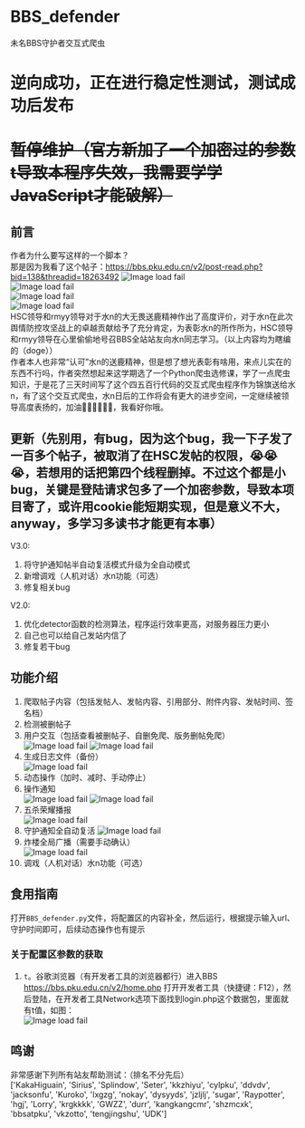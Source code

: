 # BBS_defender  
未名BBS守护者交互式爬虫  
# 逆向成功，正在进行稳定性测试，测试成功后发布  
# ~~暂停维护（官方新加了一个加密过的参数t导致本程序失效，我需要学学JavaScript才能破解）~~  
## 前言  
作者为什么要写这样的一个脚本？  
那是因为我看了这个帖子：https://bbs.pku.edu.cn/v2/post-read.php?bid=138&threadid=18263492
![Image load fail](./image/watern_witness3.png)  
![Image load fail](./image/watern_witness2.png)  
![Image load fail](./image/watern_witness1.png)  
![Image load fail](./image/watern_witness0.png)  
HSC领导和rmyy领导对于水n的大无畏送鹿精神作出了高度评价，对于水n在此次舆情防控攻坚战上的卓越贡献给予了充分肯定，为表彰水n的所作所为，HSC领导和rmyy领导在心里偷偷地号召BBS全站站友向水n同志学习。（以上内容均为瞎编的（doge））  
作者本人也非常“认可”水n的送鹿精神，但是想了想光表彰有啥用，来点儿实在的东西不行吗，作者突然想起来这学期选了一个Python爬虫选修课，学了一点爬虫知识，于是花了三天时间写了这个四五百行代码的交互式爬虫程序作为锦旗送给水n，有了这个交互式爬虫，水n日后的工作将会有更大的进步空间，一定继续被领导高度表扬的，加油💪🏻💪🏻💪🏻，我看好你哦。  
## 更新（先别用，有bug，因为这个bug，我一下子发了一百多个帖子，被取消了在HSC发帖的权限，😭😭😭，若想用的话把第四个线程删掉。不过这个都是小bug，关键是登陆请求包多了一个加密参数，导致本项目寄了，或许用cookie能短期实现，但是意义不大，anyway，多学习多读书才能更有本事）  
V3.0:  
1. 将守护通知帖半自动复活模式升级为全自动模式  
2. 新增调戏（人机对话）水n功能（可选）  
3. 修复相关bug  

V2.0:  
1. 优化detector函数的检测算法，程序运行效率更高，对服务器压力更小  
2. 自己也可以给自己发站内信了  
3. 修复若干bug  
## 功能介绍  
1. 爬取帖子内容（包括发帖人、发帖内容、引用部分、附件内容、发帖时间、签名档）  
2. 检测被删帖子  
3. 用户交互（包括查看被删帖子、自删免爬、版务删帖免爬）  
![Image load fail](./image/reply.png)
![Image load fail](./image/white_list.png)
4. 生成日志文件（备份）  
![Image load fail](./image/log.png)
5. 动态操作（加时、减时、手动停止）  
6. 操作通知  
![Image load fail](./image/add_poster.png)
![Image load fail](./image/sub_poster.png)
7. 五杀荣耀播报   
![Image load fail](./image/Glory_broadcast.png)
8. 守护通知全自动复活
![Image load fail](./image/reborn.png)
9. 炸楼全局广播（需要手动确认）  
![Image load fail](./image/bomb.png) 
10. 调戏（人机对话）水n功能（可选）  
## 食用指南  
打开```BBS_defender.py```文件，将配置区的内容补全，然后运行，根据提示输入url、守护时间即可，后续动态操作也有提示 
### 关于配置区参数的获取  
1. ```t```。谷歌浏览器（有开发者工具的浏览器都行）进入BBS https://bbs.pku.edu.cn/v2/home.php 打开开发者工具（快捷键：F12），然后登陆，在开发者工具Network选项下面找到login.php这个数据包，里面就有t值，如图：  
![Image load fail](./image/get_t.png)  
## 鸣谢  
非常感谢下列所有站友帮助测试：（排名不分先后）  
['KakaHiguain', 'Sirius', 'Splindow', 'Seter', 'kkzhiyu', 'cylpku', 'ddvdv', 'jacksonfu', 'Kuroko', 'lxgzg', 'nokay', 'dysyyds', 'jzljlj', 'sugar', 'Raypotter', 'hgj', 'Lorry', 'krgkkkk', 'GWZZ', 'durr', 'kangkangcmr', 'shzmcxk', 'bbsatpku', 'vkzotto', 'tengjingshu', 'UDK']  